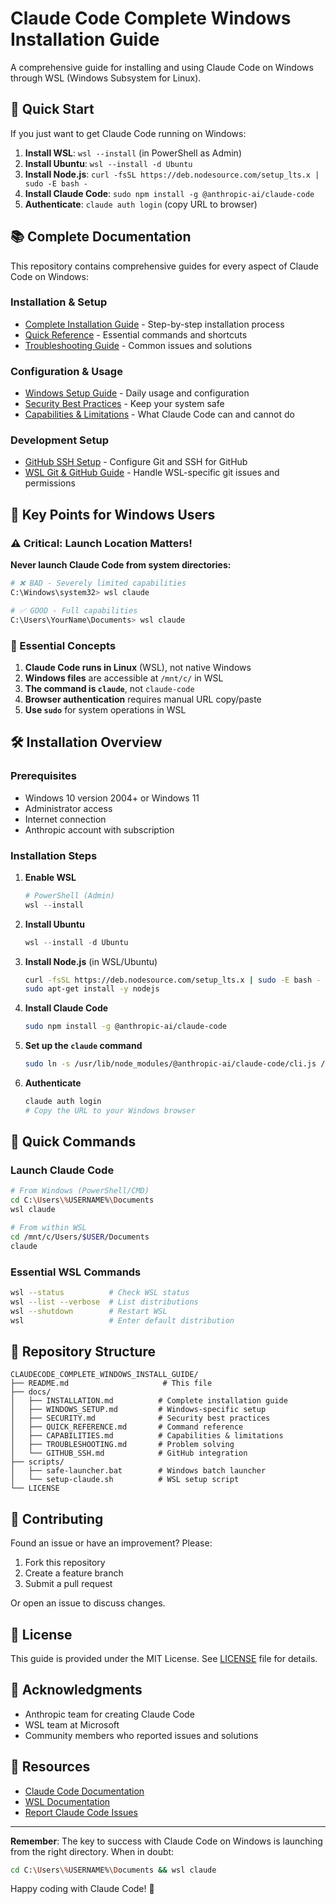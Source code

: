# Claude Code Complete Windows Installation Guide

A comprehensive guide for installing and using Claude Code on Windows through WSL (Windows Subsystem for Linux).

## 🚀 Quick Start

If you just want to get Claude Code running on Windows:

1. **Install WSL**: `wsl --install` (in PowerShell as Admin)
2. **Install Ubuntu**: `wsl --install -d Ubuntu`
3. **Install Node.js**: `curl -fsSL https://deb.nodesource.com/setup_lts.x | sudo -E bash -`
4. **Install Claude Code**: `sudo npm install -g @anthropic-ai/claude-code`
5. **Authenticate**: `claude auth login` (copy URL to browser)

## 📚 Complete Documentation

This repository contains comprehensive guides for every aspect of Claude Code on Windows:

### Installation & Setup
- [Complete Installation Guide](docs/INSTALLATION.md) - Step-by-step installation process
- [Quick Reference](docs/QUICK_REFERENCE.md) - Essential commands and shortcuts
- [Troubleshooting Guide](docs/TROUBLESHOOTING.md) - Common issues and solutions

### Configuration & Usage
- [Windows Setup Guide](docs/WINDOWS_SETUP.md) - Daily usage and configuration
- [Security Best Practices](docs/SECURITY.md) - Keep your system safe
- [Capabilities & Limitations](docs/CAPABILITIES.md) - What Claude Code can and cannot do

### Development Setup
- [GitHub SSH Setup](docs/GITHUB_SSH.md) - Configure Git and SSH for GitHub
- [WSL Git & GitHub Guide](docs/WSL_GIT_GITHUB_GUIDE.md) - Handle WSL-specific git issues and permissions

## 🎯 Key Points for Windows Users

### ⚠️ Critical: Launch Location Matters!

**Never launch Claude Code from system directories:**
```bash
# ❌ BAD - Severely limited capabilities
C:\Windows\system32> wsl claude

# ✅ GOOD - Full capabilities
C:\Users\YourName\Documents> wsl claude
```

### 🔑 Essential Concepts

1. **Claude Code runs in Linux** (WSL), not native Windows
2. **Windows files** are accessible at `/mnt/c/` in WSL
3. **The command is `claude`**, not `claude-code`
4. **Browser authentication** requires manual URL copy/paste
5. **Use `sudo`** for system operations in WSL

## 🛠️ Installation Overview

### Prerequisites
- Windows 10 version 2004+ or Windows 11
- Administrator access
- Internet connection
- Anthropic account with subscription

### Installation Steps

1. **Enable WSL**
   ```powershell
   # PowerShell (Admin)
   wsl --install
   ```

2. **Install Ubuntu**
   ```powershell
   wsl --install -d Ubuntu
   ```

3. **Install Node.js** (in WSL/Ubuntu)
   ```bash
   curl -fsSL https://deb.nodesource.com/setup_lts.x | sudo -E bash -
   sudo apt-get install -y nodejs
   ```

4. **Install Claude Code**
   ```bash
   sudo npm install -g @anthropic-ai/claude-code
   ```

5. **Set up the `claude` command**
   ```bash
   sudo ln -s /usr/lib/node_modules/@anthropic-ai/claude-code/cli.js /usr/local/bin/claude
   ```

6. **Authenticate**
   ```bash
   claude auth login
   # Copy the URL to your Windows browser
   ```

## 🚦 Quick Commands

### Launch Claude Code
```bash
# From Windows (PowerShell/CMD)
cd C:\Users\%USERNAME%\Documents
wsl claude

# From within WSL
cd /mnt/c/Users/$USER/Documents
claude
```

### Essential WSL Commands
```bash
wsl --status          # Check WSL status
wsl --list --verbose  # List distributions
wsl --shutdown        # Restart WSL
wsl                   # Enter default distribution
```

## 📁 Repository Structure

```
CLAUDECODE_COMPLETE_WINDOWS_INSTALL_GUIDE/
├── README.md                     # This file
├── docs/
│   ├── INSTALLATION.md          # Complete installation guide
│   ├── WINDOWS_SETUP.md         # Windows-specific setup
│   ├── SECURITY.md              # Security best practices
│   ├── QUICK_REFERENCE.md       # Command reference
│   ├── CAPABILITIES.md          # Capabilities & limitations
│   ├── TROUBLESHOOTING.md       # Problem solving
│   └── GITHUB_SSH.md            # GitHub integration
├── scripts/
│   ├── safe-launcher.bat        # Windows batch launcher
│   └── setup-claude.sh          # WSL setup script
└── LICENSE
```

## 🤝 Contributing

Found an issue or have an improvement? Please:

1. Fork this repository
2. Create a feature branch
3. Submit a pull request

Or open an issue to discuss changes.

## 📝 License

This guide is provided under the MIT License. See [LICENSE](LICENSE) file for details.

## 🙏 Acknowledgments

- Anthropic team for creating Claude Code
- WSL team at Microsoft
- Community members who reported issues and solutions

## 🔗 Resources

- [Claude Code Documentation](https://docs.anthropic.com/en/docs/claude-code)
- [WSL Documentation](https://docs.microsoft.com/en/us/windows/wsl/)
- [Report Claude Code Issues](https://github.com/anthropics/claude-code/issues)

---

**Remember**: The key to success with Claude Code on Windows is launching from the right directory. When in doubt:

```bash
cd C:\Users\%USERNAME%\Documents && wsl claude
```

Happy coding with Claude Code! 🎉